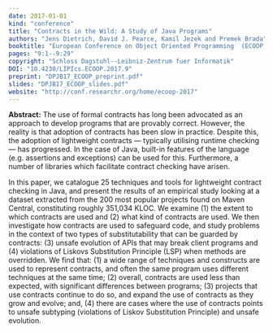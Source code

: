 ```yaml
---
date: 2017-01-01
kind: "conference"
title: "Contracts in the Wild: A Study of Java Programs"
authors: "Jens Dietrich, David J. Pearce, Kamil Jezek and Premek Brada"
booktitle: "European Conference on Object Oriented Programming  (ECOOP)"
pages: "9:1--9:29"
copyright: "Schloss Dagstuhl--Leibniz-Zentrum fuer Informatik"
DOI: "10.4230/LIPIcs.ECOOP.2017.9"
preprint: "DPJB17_ECOOP_preprint.pdf"
slides: "DPJB17_ECOOP_slides.pdf"
website: "http://conf.researchr.org/home/ecoop-2017"
---
```


**Abstract:** The use of formal contracts has long been advocated as an approach to develop programs that are provably correct. However, the reality is that adoption of contracts has been slow in practice. Despite this, the adoption of lightweight contracts — typically utilising runtime checking — has progressed. In the case of Java, built-in features of the language (e.g. assertions and exceptions) can be used for this. Furthermore, a number of libraries which facilitate contract checking have arisen.

In this paper, we catalogue 25 techniques and tools for lightweight contract checking in Java, and present the results of an empirical study looking at a dataset extracted from the 200 most popular projects found on Maven Central, constituting roughly 351,034 KLOC. We examine (1) the extent to which contracts are used and (2) what kind of contracts are used. We then investigate how contracts are used to safeguard code, and study problems in the context of two types of substitutability that can be guarded by contracts: (3) unsafe evolution of APIs that may break client programs and (4) violations of Liskovs Substitution Principle (LSP) when methods are overridden. We find that: (1) a wide range of techniques and constructs are used to represent contracts, and often the same program uses different techniques at the same time; (2) overall, contracts are used less than expected, with significant differences between programs; (3) projects that use contracts continue to do so, and expand the use of contracts as they grow and evolve; and, (4) there are cases where the use of contracts points to unsafe subtyping (violations of Liskov Substitution Principle) and unsafe evolution.
